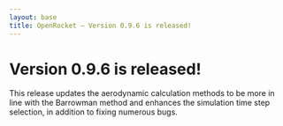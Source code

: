 ```yaml
---
layout: base
title: OpenRocket — Version 0.9.6 is released!
---
```


# Version 0.9.6 is released!

This release updates the aerodynamic calculation methods to be more in line with the Barrowman method and enhances the simulation time step selection, in addition to fixing numerous bugs.
